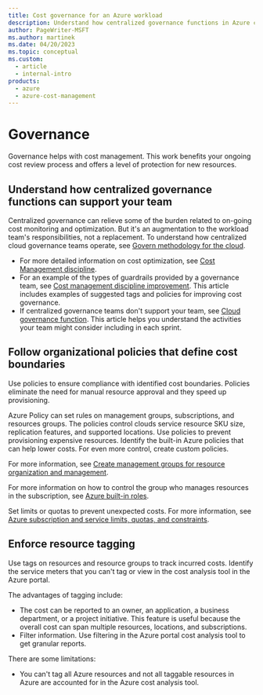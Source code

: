 ```yaml
---
title: Cost governance for an Azure workload
description: Understand how centralized governance functions in Azure can support your team with cost management. Follow organizational policies that define cost boundaries.
author: PageWriter-MSFT
ms.author: martinek
ms.date: 04/20/2023
ms.topic: conceptual
ms.custom:
  - article
  - internal-intro
products:
  - azure
  - azure-cost-management
---
```


# Governance

Governance helps with cost management. This work benefits your ongoing cost review process and offers a level of protection for new resources.

## Understand how centralized governance functions can support your team

Centralized governance can relieve some of the burden related to on-going cost monitoring and optimization. But it's an augmentation to the workload team's responsibilities, not a replacement. To understand how centralized cloud governance teams operate, see [Govern methodology for the cloud](/azure/cloud-adoption-framework/govern/methodology).

- For more detailed information on cost optimization, see [Cost Management discipline](/azure/cloud-adoption-framework/govern/cost-management/).
- For an example of the types of guardrails provided by a governance team, see [Cost management discipline improvement](/azure/cloud-adoption-framework/govern/cost-management/discipline-improvement). This article includes examples of suggested tags and policies for improving cost governance.
- If centralized governance teams don't support your team, see [Cloud governance function](/azure/cloud-adoption-framework/organize/cloud-governance). This article helps you understand the activities your team might consider including in each sprint.

## Follow organizational policies that define cost boundaries

Use policies to ensure compliance with identified cost boundaries. Policies eliminate the need for manual resource approval and they speed up provisioning.

Azure Policy can set rules on management groups, subscriptions, and resources groups. The policies control clouds service resource SKU size, replication features, and supported locations. Use policies to prevent provisioning expensive resources. Identify the built-in Azure policies that can help lower costs. For even more control, create custom policies.

For more information, see [Create management groups for resource organization and management](/azure/governance/management-groups/create).

For more information on how to control the group who manages resources in the subscription, see [Azure built-in roles](/azure/role-based-access-control/built-in-roles).

Set limits or quotas to prevent unexpected costs. For more information, see [Azure subscription and service limits, quotas, and constraints](/azure/azure-resource-manager/management/azure-subscription-service-limits).

## Enforce resource tagging

Use tags on resources and resource groups to track incurred costs. Identify the service meters that you can't tag or view in the cost analysis tool in the Azure portal.

The advantages of tagging include:

- The cost can be reported to an owner, an application, a business department, or a project initiative. This feature is useful because the overall cost can span multiple resources, locations, and subscriptions.
- Filter information. Use filtering in the Azure portal cost analysis tool to get granular reports.

There are some limitations:

- You can't tag all Azure resources and not all taggable resources in Azure are accounted for in the Azure cost analysis tool.
